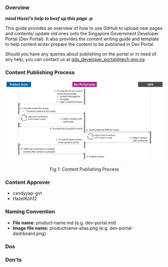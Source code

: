 ### Overview

***need Hazel's help to beef up this page :p***

This guide provides an overview of how to use GitHub to upload new pages and contents/ update old ones onto the Singapore Government Developer Portal (Dev Portal).
It also provides the content writing guide and template to help content writer prepare the content to be published in Dev Portal.

Should you have any queries about publishing on the portal or in need of any help, you can contact us at gds_developer_portal@tech.gov.sg.

### Content Publishing Process

![Fig 1: Content Publishing Process](/assets/img/content-publishing-process.png ':size=70%')
<p align="center">Fig 1: Content Publishing Process</p>

### Content Approver

- candyyap-gvt
- HazelKoh12

### Naming Convention

- **File name:** product-name.md (e.g. dev-portal.md)
- **Image file name:** productname-alias.png (e.g. dev-portal-dashboard.png)

### Dos


### Don'ts


